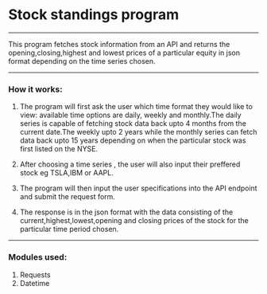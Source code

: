 # Stock standings program
***
This program fetches stock information from an API and returns the opening,closing,highest and lowest  prices of a particular equity in json format depending on the time series chosen.
***
### How it works:
1. The program will first ask the user which time format they would like to view: available time options are daily, weekly and monthly.The daily series is capable of fetching stock data back upto 4 months from the current date.The weekly upto 2 years  while the monthly series can fetch data back upto 15 years depending on when the particular stock was first listed on the NYSE.

2. After choosing a time series , the user will also input their preffered stock eg TSLA,IBM or AAPL.
3. The program will then input the user specifications into the API endpoint and submit the request form.
4. The response is in the json format with the data consisting of the current,highest,lowest,opening and closing prices of the stock for the particular time period chosen.
***
### Modules used:
1. Requests
2. Datetime